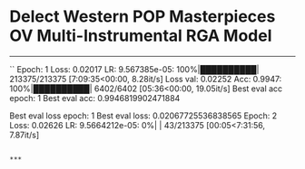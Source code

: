 # Delect Western POP Masterpieces OV Multi-Instrumental RGA Model

***
``
Epoch: 1 Loss: 0.02017 LR: 9.567385e-05: 100%|██████████| 213375/213375 [7:09:35<00:00,  8.28it/s]
Loss val: 0.02252  Acc: 0.9947: 100%|██████████| 6402/6402 [05:36<00:00, 19.05it/s]
Best eval acc epoch: 1
Best eval acc: 0.9946819902471884

Best eval loss epoch: 1
Best eval loss: 0.02067725536838565
Epoch: 2 Loss: 0.02626 LR: 9.5664212e-05:   0%|          | 43/213375 [00:05<7:31:56,  7.87it/s]

```

***

